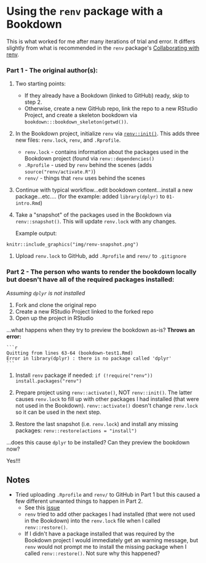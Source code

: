 # Using the `renv` package with a Bookdown

This is what worked for me after many iterations of trial and error. It differs slightly from what is recommended in the `renv` package's [Collaborating with renv](https://rstudio.github.io/renv/articles/collaborating.html).


### Part 1 - The original author(s):

1. Two starting points:
    + If they already have a Bookdown (linked to GitHub) ready, skip to step 2. 
    + Otherwise, create a new GitHub repo, link the repo to a new RStudio Project, and create a skeleton bookdown via `bookdown:::bookdown_skeleton(getwd())`.
  
1. In the Bookdown project, initialize `renv` via [`renv::init()`](https://rstudio.github.io/renv/reference/init.html). This adds three new files: `renv.lock`, `renv`, and `.Rprofile`. 
    + `renv.lock` - contains information about the packages used in the Bookdown project (found via `renv::dependencies()`
    + `.Rprofile` - used by `renv` behind the scenes (adds `source("renv/activate.R")`)
    + `renv/` - things that `renv` uses behind the scenes

1. Continue with typical workflow...edit bookdown content...install a new package...etc.... (for the example: added `library(dplyr)` to `01-intro.Rmd`)

1. Take a "snapshot" of the packages used in the Bookdown via `renv::snapshot()`. This will update `renv.lock` with any changes.

    Example output:
    
```{r echo = FALSE}
knitr::include_graphics("img/renv-snapshot.png")
```
    
1. Upload `renv.lock` to GitHub, add `.Rprofile` and `renv/` to `.gitignore`
    

### Part 2 - The person who wants to render the bookdown locally but doesn't have all of the required packages installed:

*Assuming `dplyr` is not installed*

1. Fork and clone the original repo
1. Create a new RStudio Project linked to the forked repo
1. Open up the project in RStudio

...what happens when they try to preview the bookdown as-is? __Throws an error:__


    ```r
    Quitting from lines 63-64 (bookdown-test1.Rmd) 
    Error in library(dplyr) : there is no package called 'dplyr'
    ```

1. Install `renv` package if needed: `if (!require("renv")) install.packages("renv")`

1. Prepare project using `renv::activate()`, NOT `renv::init()`. The latter causes `renv.lock` to fill up with other packages I had installed (that were not used in the Bookdown). `renv::activate()` doesn't change `renv.lock` so it can be used in the next step.

1. Restore the last snapshot (i.e. `renv.lock`) and install any missing packages: `renv::restore(actions = "install")`

...does this cause `dplyr` to be installed? Can they preview the bookdown now?

Yes!!!



## Notes

* Tried uploading `.Rprofile` and `renv/` to GitHub in Part 1 but this caused a few different unwanted things to happen in Part 2.
    + See this [issue](https://github.com/rstudio/renv/issues/74)
    + `renv` tried to add other packages I had installed (that were not used in the Bookdown) into the `renv.lock` file when I called `renv::restore()`.
    + If I didn't have a package installed that was required by the Bookdown project I would immediately get an warning message, but `renv` would not prompt me to install the missing package when I called `renv::restore()`. Not sure why this happened?


